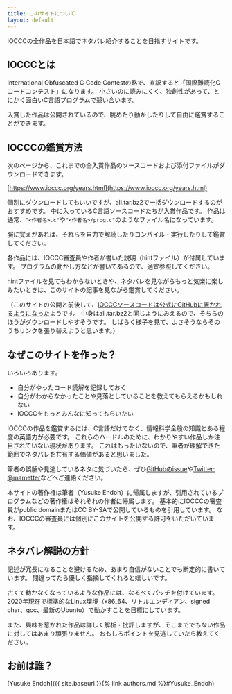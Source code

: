 ```yaml
---
title: このサイトについて
layout: default
---
```


IOCCCの全作品を日本語でネタバレ紹介することを目指すサイトです。

## IOCCCとは

International Obfuscated C Code Contestの略で、直訳すると「国際難読化Cコードコンテスト」になります。
小さいのに読みにくく、独創性があって、とにかく面白いC言語プログラムで競い合います。

入賞した作品は公開されているので、眺めたり動かしたりして自由に鑑賞することができます。

## IOCCCの鑑賞方法

次のページから、これまでの全入賞作品のソースコードおよび添付ファイルがダウンロードできます。

[https://www.ioccc.org/years.html](https://www.ioccc.org/years.html)

個別にダウンロードしてもいいですが、all.tar.bz2で一括ダウンロードするのがおすすめです。
中に入っているC言語ソースコードたちが入賞作品です。
作品は通常、`"<作者名>.c"`や`"<作者名>/prog.c"`のようなファイル名になっています。

腕に覚えがあれば、それらを自力で解読したりコンパイル・実行したりして鑑賞してください。

各作品には、IOCCC審査員や作者が書いた説明（hintファイル）が付属しています。
プログラムの動かし方などが書いてあるので、適宜参照してください。

hintファイルを見てもわからないときや、ネタバレを見ながらもっと気楽に楽しみたいときは、このサイトの記事を見ながら鑑賞してください。

（このサイトの公開と前後して、[IOCCCソースコードは公式にGitHubに置かれるようになった](https://github.com/ioccc-src/winner)ようです。
中身はall.tar.bz2と同じようにみえるので、そちらのほうがダウンロードしやすそうです。
しばらく様子を見て、よさそうならそのうちリンクを張り替えようと思います。）

## なぜこのサイトを作った？

いろいろあります。

* 自分がやったコード読解を記録しておく
* 自分がわからなかったことや見落としていることを教えてもらえるかもしれない
* IOCCCをもっとみんなに知ってもらいたい

IOCCCの作品を鑑賞するには、C言語だけでなく、情報科学全般の知識とある程度の英語力が必要です。
これらのハードルのために、わかりやすい作品しか注目されていない現状があります。
これはもったいないので、筆者が理解できた範囲でネタバレを共有する価値があると思いました。

筆者の誤解や見逃しているネタに気づいたら、ぜひ[GitHubのissue](https://github.com/mame/ioccc-ja-spoilers/)や[Twitter: @mametter](https://twitter.com/mametter)などへご連絡ください。

本サイトの著作権は筆者（Yusuke Endoh）に帰属しますが、引用されているプログラムなどの著作権はそれぞれの作者に帰属します。
基本的にIOCCCの審査員がpublic domainまたはCC BY-SAで公開しているものを引用しています。
なお、IOCCCの審査員には個別にこのサイトを公開する許可をいただいています。

## ネタバレ解説の方針

記述が冗長になることを避けるため、あまり自信がないことでも断定的に書いています。
間違ってたら優しく指摘してくれると嬉しいです。

古くて動かなくなっているような作品には、なるべくパッチを付けています。
2020年現在で標準的なLinux環境（x86\_64、リトルエンディアン、signed char、gcc、最新のUbuntu）で動かすことを目標にしています。

また、興味を惹かれた作品は詳しく解析・批評しますが、そこまででもない作品に対してはあまり頑張りません。
おもしろポイントを見逃していたら教えてください。

## お前は誰？

[Yusuke Endoh]({{ site.baseurl }}{% link authors.md %}#Yusuke_Endoh)

